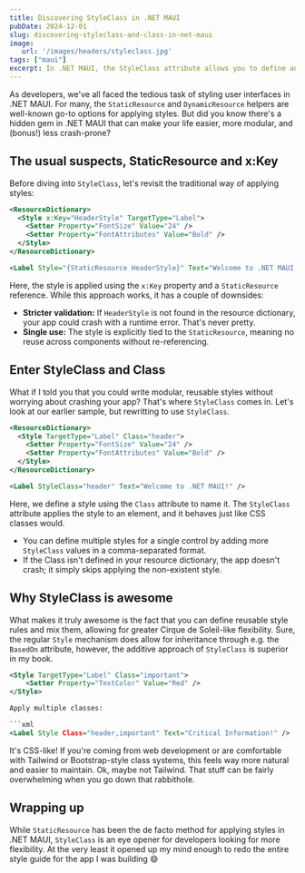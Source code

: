 ```yaml
---
title: Discovering StyleClass in .NET MAUI
pubDate: 2024-12-01
slug: discovering-styleclass-and-class-in-net-maui
image: 
   url: '/images/headers/styleclass.jpg'
tags: ["maui"]
excerpt: In .NET MAUI, the StyleClass attribute allows you to define and apply consistent styles to UI elements across your application. Think CSS, but in XAML. Using StyleClass makes it a lot easier to manage and update your app's design.
---
```


As developers, we've all faced the tedious task of styling user interfaces in .NET MAUI. For many, the `StaticResource` and `DynamicResource` helpers are well-known go-to options for applying styles. But did you know there's a hidden gem in .NET MAUI that can make your life easier, more modular, and (bonus!) less crash-prone?

## The usual suspects, StaticResource and x:Key
Before diving into `StyleClass`, let's revisit the traditional way of applying styles:

```xml
<ResourceDictionary>
  <Style x:Key="HeaderStyle" TargetType="Label">
    <Setter Property="FontSize" Value="24" />
    <Setter Property="FontAttributes" Value="Bold" />
  </Style>
</ResourceDictionary>

<Label Style="{StaticResource HeaderStyle}" Text="Welcome to .NET MAUI!" />
```

Here, the style is applied using the `x:Key` property and a `StaticResource` reference. While this approach works, it has a couple of downsides:

- **Stricter validation:** If `HeaderStyle` is not found in the resource dictionary, your app could crash with a runtime error. That's never pretty.
- **Single use:** The style is explicitly tied to the `StaticResource`, meaning no reuse across components without re-referencing.

## Enter StyleClass and Class
What if I told you that you could write modular, reusable styles without worrying about crashing your app? That's where `StyleClass` comes in. Let's look at our earlier sample, but rewritting to use `StyleClass`.

```xml
<ResourceDictionary>
  <Style TargetType="Label" Class="header">
    <Setter Property="FontSize" Value="24" />
    <Setter Property="FontAttributes" Value="Bold" />
  </Style>
</ResourceDictionary>

<Label StyleClass="header" Text="Welcome to .NET MAUI!" />
```

Here, we define a style using the `Class` attribute to name it. The `StyleClass` attribute applies the style to an element, and it behaves just like CSS classes would. 

- You can define multiple styles for a single control by adding more `StyleClass` values in a comma-separated format.
- If the Class isn't defined in your resource dictionary, the app doesn't crash; it simply skips applying the non-existent style.

## Why StyleClass is awesome
What makes it truly awesome is the fact that you can define reusable style rules and mix them, allowing for greater Cirque de Soleil-like flexibility. Sure, the regular `Style` mechanism does allow for inheritance through e.g. the `BasedOn` attribute, however, the additive approach of `StyleClass` is superior in my book.

```xml
<Style TargetType="Label" Class="important">
    <Setter Property="TextColor" Value="Red" />
</Style>

Apply multiple classes:

```xml
<Label Style Class="header,important" Text="Critical Information!" />
```

It's CSS-like! If you're coming from web development or are comfortable with Tailwind or Bootstrap-style class systems, this feels way more natural and easier to maintain. Ok, maybe not Tailwind. That stuff can be fairly overwhelming when you go down that rabbithole.

## Wrapping up
While `StaticResource` has been the de facto method for applying styles in .NET MAUI, `StyleClass` is an eye opener for developers looking for more flexibility. At the very least it opened up my mind enough to redo the entire style guide for the app I was building 😄
